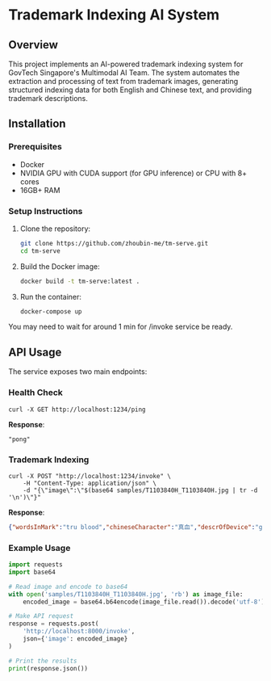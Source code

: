 # Trademark Indexing AI System

## Overview

This project implements an AI-powered trademark indexing system for GovTech Singapore's Multimodal AI Team. The system automates the extraction and processing of text from trademark images, generating structured indexing data for both English and Chinese text, and providing trademark descriptions.

## Installation

### Prerequisites

- Docker
- NVIDIA GPU with CUDA support (for GPU inference) or CPU with 8+ cores
- 16GB+ RAM

### Setup Instructions

1. Clone the repository:
   ```bash
   git clone https://github.com/zhoubin-me/tm-serve.git
   cd tm-serve
   ```

2. Build the Docker image:
   ```bash
   docker build -t tm-serve:latest .
   ```

3. Run the container:
   ```bash
   docker-compose up
   ```

You may need to wait for around 1 min for /invoke service be ready.

## API Usage

The service exposes two main endpoints:

### Health Check

```
curl -X GET http://localhost:1234/ping
```

**Response**:
```
"pong"
```

### Trademark Indexing

```
curl -X POST "http://localhost:1234/invoke" \
    -H "Content-Type: application/json" \
    -d "{\"image\":\"$(base64 samples/T1103840H_T1103840H.jpg | tr -d '\n')\"}"
```

**Response**:
```json
{"wordsInMark":"tru blood","chineseCharacter":"真血","descrOfDevice":"gear"}
```

### Example Usage

```python
import requests
import base64

# Read image and encode to base64
with open('samples/T1103840H_T1103840H.jpg', 'rb') as image_file:
    encoded_image = base64.b64encode(image_file.read()).decode('utf-8')

# Make API request
response = requests.post(
    'http://localhost:8000/invoke',
    json={'image': encoded_image}
)

# Print the results
print(response.json())
```